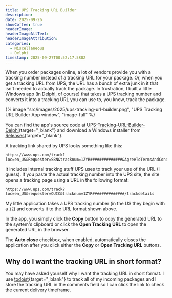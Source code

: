 ```yaml
---
title: UPS Tracking URL Builder
description: 
date: 2025-09-26
showCoffee: true
headerImage: 
headerImageAltText: 
headerImageAttribution: 
categories:
  - Miscellaneous
  - Delphi
timestamp: 2025-09-27T00:52:17.580Z
---
```


When you order packages online, a lot of vendors provide you with a tracking number instead of a tracking URL for your package. Or, when you get a tracking URL from UPS, the URL has a bunch of extra junk in it that isn't needed to actually track the package. In frustration, I built a little Windows app (in Delphi, of course) that takes a UPS tracking number and converts it into a tracking URL you can use to, you know, track the package.

{% image "src/images/2025/ups-tracking-url-builder.png", "UPS Tracking URL Builder App window", "image-full" %}

You can find the app's source code at [UPS-Tracking-URL-Builder-Delphi](https://github.com/johnwargo/UPS-Tracking-URL-Builder-Delphi){target="_blank"} and download a Windows installer from [Releases](https://github.com/johnwargo/UPS-Tracking-URL-Builder-Delphi/releases){target="_blank"}.

A tracking link shared by UPS looks something like this:

```text
https://www.ups.com/track?loc=en_US&Requester=SBN&tracknum=1ZYR##############&AgreeToTermsAndConditions=yes&WT.z_eCTAid=ct1_eml_Tracking__ct1_eml_tra_eml_sb_resi_3mde&WT.z_edatesent=09232025/trackdetails
```

It includes internal tracking stuff UPS uses to track your use of the URL (I guess). If you paste the actual tracking number into the UPS site, the site opens a tracking page using a URL in the following format:

```text
https://www.ups.com/track?loc=en_US&requester=QUIC&tracknum=1ZYR##############/trackdetails
```

My little application takes a UPS tracking number (in the US they begin with a `1Z`) and converts it to the URL format shown above.

In the app, you simply click the **Copy** button to copy the generated URL to the system's clipboard or click the **Open Tracking URL** to open the generated URL in the browser.

The **Auto close** checkbox, when enabled, automatically closes the application after you click either the **Copy** or **Open Tracking URL** buttons.

## Why do I want the tracking URL in short format?

You may have asked yourself why I want the tracking URL in short format. I use [todoist](https://www.todoist.com){target="_blank"} to track all of my incoming packages and I store the tracking URL in the comments field so I can click the link to check the current delivery timeframe. 
